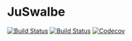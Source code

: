 # JuSwalbe

[![Build Status](https://travis-ci.com/Zitzeronion/JuSwalbe.svg?branch=master)](https://travis-ci.com/Zitzeronion/JuSwalbe)
[![Build Status](https://ci.appveyor.com/api/projects/status/github/Zitzeronion/JuSwalbe?svg=true)](https://ci.appveyor.com/project/Zitzeronion/juswalbe)
[![Codecov](https://codecov.io/gh/Zitzeronion/JuSwalbe/branch/master/graph/badge.svg)](https://codecov.io/gh/Zitzeronion/JuSwalbe)
